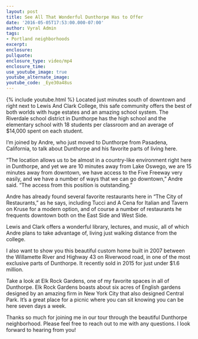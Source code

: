 ```yaml
---
layout: post
title: See All That Wonderful Dunthorpe Has to Offer
date: '2016-05-05T17:53:00.000-07:00'
author: Vyral Admin
tags:
- Portland neighborhoods
excerpt:
enclosure:
pullquote:
enclosure_type: video/mp4
enclosure_time:
use_youtube_image: true
youtube_alternate_image:
youtube_code: _Eye30a48us
---
```

{% include youtube.html %}
Located just minutes south of downtown and right next to Lewis And Clark College, this safe community offers the best of both worlds with huge estates and an amazing school system. The Riverdale school district in Dunthorpe has the high school and the elementary school with 18 students per classroom and an average of $14,000 spent on each student.

I’m joined by Andre, who just moved to Dunthorpe from Pasadena, California, to talk about Dunthorpe and his favorite parts of living here.

“The location allows us to be almost in a country-like environment right here in Dunthorpe, and yet we are 10 minutes away from Lake Oswego, we are 15 minutes away from downtown, we have access to the Five Freeway very easily,  and we have a number of ways that we can go downtown,” Andre said. “The access from this position is outstanding.”

Andre has already found several favorite restaurants here in “The City of Restaurants,” as he says, including Tucci and A Cena for Italian and Tavern on Kruse for a modern option, and of course a number of restaurants he frequents downtown both on the East Side and West Side.

Lewis and Clark offers a wonderful library, lectures, and music, all of which Andre plans to take advantage of, living just walking distance from the college.

I also want to show you this beautiful custom home built in 2007 between the Willamette River and Highway 43 on Riverwood road, in one of the most exclusive parts of Dunthorpe. It recently sold in 2015 for just under $1.6 million.

Take a look at Elk Rock Gardens, one of my favorite spaces in all of Dunthorpe. Elk Rock Gardens boasts about six acres of English gardens designed by an amazing firm in New York City that also designed Central Park. It’s a great place for a picnic where you can sit knowing you can be here seven days a week.

Thanks so much for joining me in our tour through the beautiful Dunthorpe neighborhood. Please feel free to reach out to me with any questions. I look forward to hearing from you!
